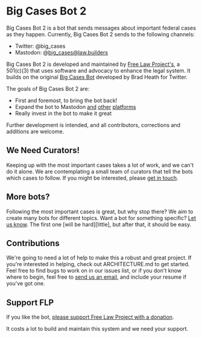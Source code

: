 # Big Cases Bot 2

Big Cases Bot 2 is a bot that sends messages about important federal cases as
they happen. Currently, Big Cases Bot 2 sends to the following channels:

 - Twitter: @big_cases
 - Mastodon: @big_cases@law.builders

Big Cases Bot 2 is developed and maintained by [Free Law Project's][flp], a
501(c)(3) that uses software and advocacy to enhance the legal system. It
builds on the original [Big Cases Bot][bcb1] developed by Brad Heath for
Twitter.

The goals of Big Cases Bot 2 are:

- First and foremost, to bring the bot back!
- Expand the bot to Mastodon [and][discord] [other][slack] [platforms][teams]
- Really invest in the bot to make it great

Further development is intended, and all contributors, corrections and additions
are welcome.


## We Need Curators!

Keeping up with the most important cases takes a lot of work, and we can't do
it alone. We are contemplating a small team of curators that tell the bots
which cases to follow. If you might be interested, please [get in touch][c].


## More bots?

Following the most important cases is great, but why stop there? We aim to
create many bots for different topics. Want a bot for something specific? [Let
us know][c]. The first one [will be hard][little], but after that, it should be
easy.


## Contributions

We're going to need a lot of help to make this a robust and great project. If
you're interested in helping, check out ARCHITECTURE.md to get started. Feel
free to find bugs to work on in our issues list, or if you don't know where to
begin, feel free to [send us an email][c], and include your resume if you've
got one.


## Support FLP

If you like the bot, [please support Free Law Project with a donation][flpd].

It costs a lot to build and maintain this system and we need your support.


[discord]: https://github.com/freelawproject/bigcases2/issues/11
[slack]: https://github.com/freelawproject/bigcases2/issues/10
[teams]: https://github.com/freelawproject/bigcases2/issues/41
[flp]: https://free.law/
[flpd]: https://free.law/donate/
[bcb1]: https://github.com/bdheath/Big-Cases
[c]: https://free.law/contact/
[litte]: https://github.com/freelawproject/bigcases2/issues/8
